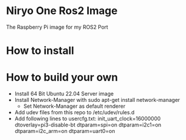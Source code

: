 # Niryo One Ros2 Image
The Raspberry Pi image for my ROS2 Port

# How to install


# How to build your own
- Install 64 Bit Ubuntu 22.04 Server image
- Install Network-Manager with sudo apt-get install network-manager
  - Set Network-Manager as default renderer
- Add udev files from this repo to /etc/udev/rules.d
- Add following lines to usercfg.txt:
  init_uart_clock=16000000
  dtoverlay=pi3-disable-bt
  dtparam=spi=on
  dtparam=i2c1=on
  dtparam=i2c_arm=on
  dtparam=uart0=on
